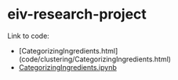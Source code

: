 # eiv-research-project

Link to code: 
* [CategorizingIngredients.html] (code/clustering/CategorizingIngredients.html)
* [CategorizingIngredients.ipynb](code/clustering/CategorizingIngredients.ipynb)
